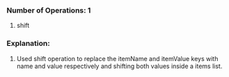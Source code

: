 ### Number of Operations: 1

1. shift

### Explanation:

1. Used shift operation to replace the itemName and itemValue keys with name and value respectively and shifting both values inside a items list.